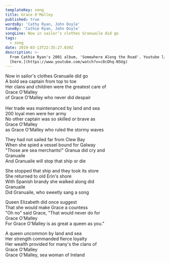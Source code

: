 ```yaml
---
templateKey: song
title: Grace O'Malley
published: true
wordsBy: 'Cathy Ryan, John Doyle'
tuneBy: 'Cathie Ryan, John Doyle'
songLine: Now in sailor’s clothes Granuaile did go
tags:
  - song
date: 2019-03-13T22:35:27.039Z
description: >-
  From Cathie Ryan's 2001 album, 'Somewhere Along the Road'. Youtube link
  [here.](https://www.youtube.com/watch?v=c8cDhq-N5Ug)
---
```

Now in sailor's clothes Granuaile did go\
A bold sea captain from top to toe\
Her clans and children were the greatest care of \
Grace O'Malley\
of Grace O'Malley who never did despair\
\
Her trade was maintenanced by land and sea\
200 loyal men were her army\
No other captain was so skilled or brave as \
Grace O'Malley\
as Grace O'Malley who ruled the stormy waves

They had not sailed far from Clew Bay\
When she spied a vessel bound for Galway\
"Those are sea merchants!" Granua did cry and \
Granuaile \
And Granuaile will stop that ship or die

She stopped that ship and they took its store\
She returned to old Erin's shore\
With Spanish brandy she walked along did \
Granuaile\
Did Granuaile, who sweetly sang a song 

Queen Elizabeth did once suggest\
That she would make Grace a countess\
"Oh no" said Grace, "That would never do for \
Grace O'Malley\
For Grace O'Malley is as great a queen as you."

A queen uncommon by land and sea\
Her strength commanded fierce loyalty\
Her wealth provided for many's the clans of\
Grace O'Malley\
Grace O'Malley, sea woman of Ireland

